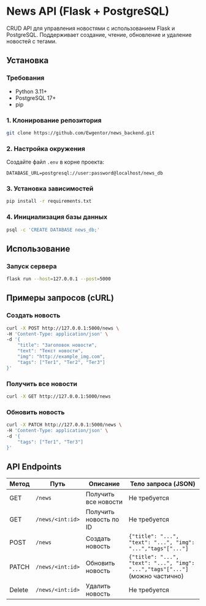 # News API (Flask + PostgreSQL)

CRUD API для управления новостями с использованием Flask и PostgreSQL. Поддерживает создание, чтение, обновление и удаление новостей с тегами.

## Установка

### Требования

- Python 3.11+
- PostgreSQL 17+
- pip

### 1. Клонирование репозитория
```bash
git clone https://github.com/Ewgentor/news_backend.git
```
### 2. Настройка окружения
Создайте файл ```.env``` в корне проекта:
```
DATABASE_URL=postgresql://user:password@localhost/news_db
```
### 3. Установка зависимостей
```bash
pip install -r requirements.txt
```

### 4. Инициализация базы данных
```bash
psql -c 'CREATE DATABASE news_db;'
```

## Использование

### Запуск сервера
```bash
flask run --host=127.0.0.1 --post=5000
```

## Примеры запросов (cURL)

### Создать новость
```bash
curl -X POST http://127.0.0.1:5000/news \
-H 'Content-Type: application/json' \
-d '{
    "title": "Заголовок новости",
    "text": "Текст новости",
    "img": "http://example_img.com",
    "tags": ["Тег1", "Тег2", "Тег3"]
}'
```
### Получить все новости

```bash
curl -X GET http://127.0.0.1:5000/news
```

### Обновить новость
```bash
curl -X PATCH http://127.0.0.1:5000/news \
-H 'Content-Type: application/json' \
-d '{
    "tags": ["Тег1", "Тег3"]
}'
```

## API Endpoints

| Метод  | Путь             | Описание               | Тело запроса (JSON)                                                           |
|--------|------------------|------------------------|-------------------------------------------------------------------------------|
| GET    | `/news`          | Получить все новости   | Не требуется                                                                  |
| GET    | `/news/<int:id>` | Получить новость по ID | Не требуется                                                                  |
| POST   | `/news`          | Создать новость        | `{"title": "...", "text": "...", "img": "...","tags"["..."]`                  |
| PATCH  | `/news/<int:id>` | Обновить новость       | `{"title": "...", "text": "...", "img": "...","tags"["..."]` (можно частично) |
| Delete | `/news/<int:id>` | Удалить новость        | Не требуется                                                                  |